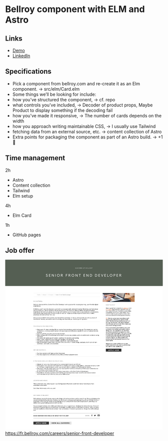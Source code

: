 # Bellroy component with ELM and Astro

## Links

-   [Demo](https://antoinekahlouche.github.io/bellroy-elm-astro/)
-   [LinkedIn](https://www.linkedin.com/in/antoinekahlouche/)

## Specifications

-   Pick a component from bellroy.com and re-create it as an Elm component. -> src/elm/Card.elm
-   Some things we’ll be looking for include:
-   how you’ve structured the component, -> cf. repo
-   what controls you’ve included, -> Decoder of product props, Maybe Product to display something if the decoding fail
-   how you’ve made it responsive, -> The number of cards depends on the width
-   how you approach writing maintainable CSS, -> I usually use Tailwind
-   fetching data from an external source, etc. -> content collection of Astro
-   Extra points for packaging the component as part of an Astro build. -> +1 💪

## Time management

2h

-   Astro
-   Content collection
-   Tailwind
-   Elm setup

4h

-   Elm Card

1h

-   GitHub pages

## Job offer

![senior-front-developer](job-offer.png)
https://fr.bellroy.com/careers/senior-front-developer

